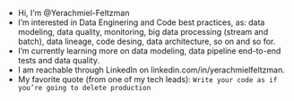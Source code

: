 - Hi, I’m @Yerachmiel-Feltzman
- I’m interested in Data Enginering and Code best practices, as:
     data modeling, data quality, monitoring, big data processing (stream and batch), data lineage,
     code desing, data architecture, so on and so for.
- I’m currently learning more on data modeling, data pipeline end-to-end tests and data quality.
- I am reachable through LinkedIn on linkedin.com/in/yerachmielfeltzman.
- My favorite quote (from one of my tech leads): `Write your code as if you’re going to delete production`
<!---
Yerachmiel-Feltzman/Yerachmiel-Feltzman is a ✨ special ✨ repository because its `README.md` (this file) appears on your GitHub profile.
You can click the Preview link to take a look at your changes.
--->
